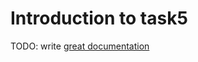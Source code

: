# Introduction to task5

TODO: write [great documentation](http://jacobian.org/writing/what-to-write/)
